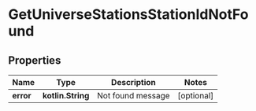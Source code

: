 
# GetUniverseStationsStationIdNotFound

## Properties
Name | Type | Description | Notes
------------ | ------------- | ------------- | -------------
**error** | **kotlin.String** | Not found message |  [optional]



